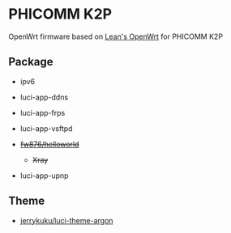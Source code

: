 # PHICOMM K2P

OpenWrt firmware based on [Lean's OpenWrt](https://github.com/coolsnowwolf/lede) for PHICOMM K2P

## Package

- ipv6

- luci-app-ddns

- luci-app-frps

- luci-app-vsftpd

- ~~[fw876/helloworld](https://github.com/fw876/helloworld)~~

    - ~~Xray~~

- luci-app-upnp

## Theme

- [jerrykuku/luci-theme-argon](https://github.com/jerrykuku/luci-theme-argon)
